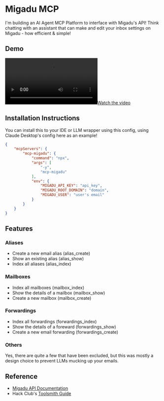 # Migadu MCP

I'm building an AI Agent MCP Platform to interface with Migadu's API! Think chatting with an assistant that can make and edit your inbox settings on Migadu - how efficient & simple!

## Demo

[![Watch the video](demo.mp4)](demo.mp4)

## Installation Instructions

You can install this to your IDE or LLM wrapper using this config, using Claude Desktop's config here as an example!

```json
{
    "mcpServers": {
        "mcp-migadu": {
            "command": "npx",
            "args": [
                "-y",
                "mcp-migadu"
            ],
            "env": {
                "MIGADU_API_KEY": "api_key",
                "MIGADU_ROOT_DOMAIN": "domain",
                "MIGADU_USER": "user's email"
            }
        }
    }
}
```

## Features

### Aliases

- Create a new email alias (alias_create)
- Show an existing alias (alias_show)
- Index all aliases (alias_index)

### Mailboxes

- Index all mailboxes (mailbox_index)
- Show the details of a mailbox (mailbox_show)
- Create a new mailbox (mailbox_create)

### Forwardings

- Index all forwardings (forwardings_index)
- Show the details of a foreward (forwardings_show)
- Create a new email forwarding (forwardings_create)

### Others

Yes, there are quite a few that have been excluded, but this was mostly a design choice to prevent LLMs mucking up your emails.

## Reference

- [Migadu API Documentation](https://migadu.com/api/)
- Hack Club's [Toolsmith Guide](https://toolsmith.hackclub.com/guide.html)